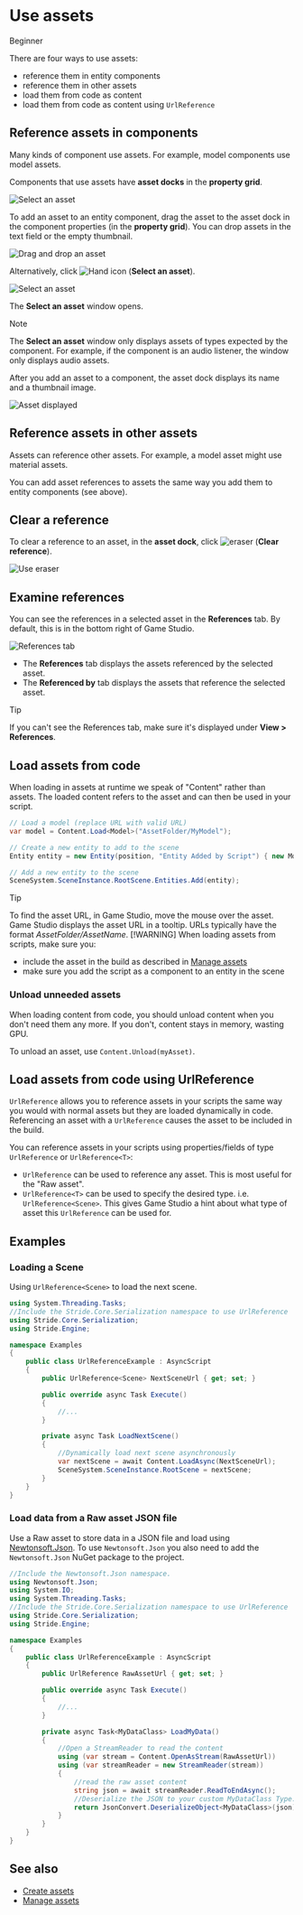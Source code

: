 # Use assets

<span class="badge text-bg-primary">Beginner</span>

There are four ways to use assets:

* reference them in entity components
* reference them in other assets
* load them from code as content
* load them from code as content using `UrlReference`

## Reference assets in components

Many kinds of component use assets. For example, model components use model assets.

Components that use assets have **asset docks** in the **property grid**.

![Select an asset](media/use-assets-asset-picker-dock.png)

To add an asset to an entity component, drag the asset to the asset dock in the component properties (in the **property grid**). You can drop assets in the text field or the empty thumbnail.

![Drag and drop an asset](media/use-assets-drag-and-drop.png)

Alternatively, click ![Hand icon](~/manual/game-studio/media/hand-icon.png) (**Select an asset**).

![Select an asset](media/use-assets-asset-picker.png)

The **Select an asset** window opens.

> [!NOTE]
> The **Select an asset** window only displays assets of types expected by the component. For example, if the component is an audio listener, the window only displays audio assets.

After you add an asset to a component, the asset dock displays its name and a thumbnail image.

![Asset displayed](media/asset-displayed.png)

## Reference assets in other assets

Assets can reference other assets. For example, a model asset might use material assets.

You can add asset references to assets the same way you add them to entity components (see above).

## Clear a reference

To clear a reference to an asset, in the **asset dock**, click ![eraser](media/use-assets-eraser.png) (**Clear reference**).

![Use eraser](media/use-eraser.png)

## Examine references

You can see the references in a selected asset in the **References** tab. By default, this is in the bottom right of Game Studio.

![References tab](media/use-assets-references-tab.png)

* The **References** tab displays the assets referenced by the selected asset.
* The **Referenced by** tab displays the assets that reference the selected asset.

> [!Tip]
> If you can't see the References tab, make sure it's displayed under **View > References**.

## Load assets from code

When loading in assets at runtime we speak of "Content" rather than assets. The loaded content refers to the asset and can then be used in your script.

```cs
// Load a model (replace URL with valid URL)
var model = Content.Load<Model>("AssetFolder/MyModel");

// Create a new entity to add to the scene
Entity entity = new Entity(position, "Entity Added by Script") { new ModelComponent { Model = model } };

// Add a new entity to the scene
SceneSystem.SceneInstance.RootScene.Entities.Add(entity);
```

> [!TIP]
> To find the asset URL, in Game Studio, move the mouse over the asset. Game Studio displays the asset URL in a tooltip.  URLs typically have the format *AssetFolder/AssetName*.
> [!WARNING]
> When loading assets from scripts, make sure you:
>
> * include the asset in the build as described in [Manage assets](manage-assets.md)
> * make sure you add the script as a component to an entity in the scene

### Unload unneeded assets

When loading content from code, you should unload content when you don't need them any more. If you don't, content stays in memory, wasting GPU.

To unload an asset, use ``Content.Unload(myAsset)``.

## Load assets from code using UrlReference

`UrlReference` allows you to reference assets in your scripts the same way you would with normal assets but they are loaded dynamically in code. Referencing an asset with a `UrlReference` causes the asset to be included in the build.

You can reference assets in your scripts using properties/fields of type `UrlReference` or `UrlReference<T>`:

* `UrlReference` can be used to reference any asset. This is most useful for the "Raw asset".
* `UrlReference<T>` can be used to specify the desired type. i.e. `UrlReference<Scene>`. This gives Game Studio a hint about what type of asset this `UrlReference` can be used for.

## Examples

### Loading a Scene

Using `UrlReference<Scene>` to load the next scene.

```cs
using System.Threading.Tasks;
//Include the Stride.Core.Serialization namespace to use UrlReference
using Stride.Core.Serialization;
using Stride.Engine;

namespace Examples
{
    public class UrlReferenceExample : AsyncScript
    {
        public UrlReference<Scene> NextSceneUrl { get; set; }

        public override async Task Execute()
        {
            //...
        }

        private async Task LoadNextScene()
        {
            //Dynamically load next scene asynchronously
            var nextScene = await Content.LoadAsync(NextSceneUrl);
            SceneSystem.SceneInstance.RootScene = nextScene;
        }
    }
}
```

### Load data from a Raw asset JSON file

Use a Raw asset to store data in a JSON file and load using [Newtonsoft.Json](https://www.newtonsoft.com/json). To use `Newtonsoft.Json` you also need to add the `Newtonsoft.Json` NuGet package to the project.

```cs
//Include the Newtonsoft.Json namespace.
using Newtonsoft.Json;
using System.IO;
using System.Threading.Tasks;
//Include the Stride.Core.Serialization namespace to use UrlReference
using Stride.Core.Serialization;
using Stride.Engine;

namespace Examples
{
    public class UrlReferenceExample : AsyncScript
    {
        public UrlReference RawAssetUrl { get; set; }

        public override async Task Execute()
        {
            //...
        }

        private async Task<MyDataClass> LoadMyData()
        {
            //Open a StreamReader to read the content
            using (var stream = Content.OpenAsStream(RawAssetUrl))
            using (var streamReader = new StreamReader(stream))
            {
                //read the raw asset content
                string json = await streamReader.ReadToEndAsync();
                //Deserialize the JSON to your custom MyDataClass Type.
                return JsonConvert.DeserializeObject<MyDataClass>(json);
            }
        }
    }
}
```

## See also

* [Create assets](create-assets.md)
* [Manage assets](manage-assets.md)
